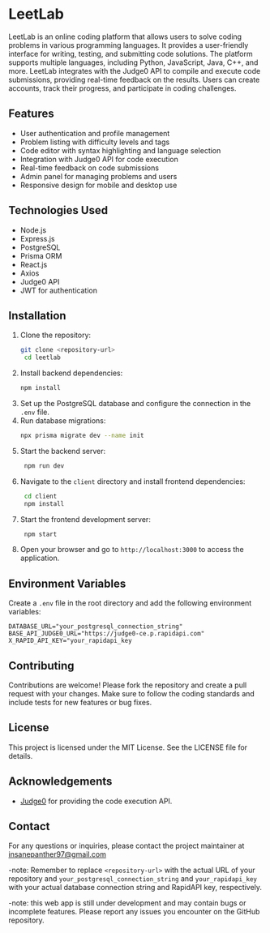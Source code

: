 # LeetLab
LeetLab is an online coding platform that allows users to solve coding problems in various programming languages. It provides a user-friendly interface for writing, testing, and submitting code solutions. The platform supports multiple languages, including Python, JavaScript, Java, C++, and more.
LeetLab integrates with the Judge0 API to compile and execute code submissions, providing real-time feedback on the results. Users can create accounts, track their progress, and participate in coding challenges.

## Features
- User authentication and profile management
- Problem listing with difficulty levels and tags
- Code editor with syntax highlighting and language selection
- Integration with Judge0 API for code execution
- Real-time feedback on code submissions    
- Admin panel for managing problems and users
- Responsive design for mobile and desktop use
## Technologies Used
- Node.js
- Express.js
- PostgreSQL
- Prisma ORM
- React.js
- Axios
- Judge0 API
- JWT for authentication

## Installation
1. Clone the repository:
   ```bash
   git clone <repository-url>   
    cd leetlab
    ``` 
2. Install backend dependencies:
   ```bash  
   npm install
   ```
3. Set up the PostgreSQL database and configure the connection in the `.env` file.
4. Run database migrations:
   ```bash
   npx prisma migrate dev --name init
   ```
5. Start the backend server:
   ```bash
    npm run dev
    ```
6. Navigate to the `client` directory and install frontend dependencies:
   ```bash
    cd client
    npm install
    ```
7. Start the frontend development server:
   ```bash
    npm start
    ``` 
8. Open your browser and go to `http://localhost:3000` to access the application.
## Environment Variables
Create a `.env` file in the root directory and add the following environment variables:
```
DATABASE_URL="your_postgresql_connection_string"
BASE_API_JUDGE0_URL="https://judge0-ce.p.rapidapi.com"
X_RAPID_API_KEY="your_rapidapi_key
```
## Contributing
Contributions are welcome! Please fork the repository and create a pull request with your changes. Make sure to follow the coding standards and include tests for new features or bug fixes.
## License
This project is licensed under the MIT License. See the LICENSE file for details.
## Acknowledgements
- [Judge0](https://judge0.com/) for providing the code execution API.
## Contact
For any questions or inquiries, please contact the project maintainer at [insanepanther97@gmail.com](mailto:insanepanther97@gmail.com)  

-note: Remember to replace `<repository-url>` with the actual URL of your repository and `your_postgresql_connection_string` and `your_rapidapi_key` with your actual database connection string and RapidAPI key, respectively.

-note: this web app is still under development and may contain bugs or incomplete features. Please report any issues you encounter on the GitHub repository.